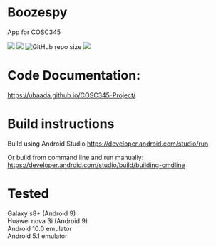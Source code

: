 # Boozespy

App for COSC345

![](https://github.com/ubaada/COSC345-Project/workflows/Test%20&%20Build%20Android%20CI/badge.svg)
![](https://img.shields.io/github/contributors/ubaada/COSC345-Project.svg)
![GitHub repo size](https://img.shields.io/github/repo-size/ubaada/COSC345-Project)
![](https://img.shields.io/badge/Platform-Android-brightgreen)

# Code Documentation:
https://ubaada.github.io/COSC345-Project/

# Build instructions
Build using Android Studio
https://developer.android.com/studio/run

Or build from command line and run manually:
https://developer.android.com/studio/build/building-cmdline


# Tested
Galaxy s8+ (Android 9)
<br>
Huawei nova 3i (Android 9)
<br>
Android 10.0 emulator
<br>
Android 5.1 emulator
